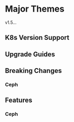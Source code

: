 # Major Themes

v1.5...

## K8s Version Support

## Upgrade Guides

## Breaking Changes

### Ceph

## Features

### Ceph
